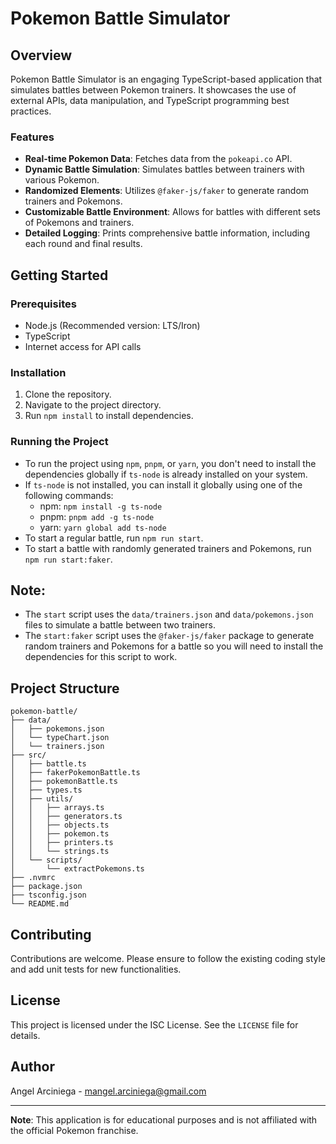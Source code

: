 
# Pokemon Battle Simulator

## Overview
Pokemon Battle Simulator is an engaging TypeScript-based application that simulates battles between Pokemon trainers. It showcases the use of external APIs, data manipulation, and TypeScript programming best practices.

### Features
- **Real-time Pokemon Data**: Fetches data from the `pokeapi.co` API.
- **Dynamic Battle Simulation**: Simulates battles between trainers with various Pokemon.
- **Randomized Elements**: Utilizes `@faker-js/faker` to generate random trainers and Pokemons.
- **Customizable Battle Environment**: Allows for battles with different sets of Pokemons and trainers.
- **Detailed Logging**: Prints comprehensive battle information, including each round and final results.

## Getting Started

### Prerequisites
- Node.js (Recommended version: LTS/Iron)
- TypeScript
- Internet access for API calls

### Installation
1. Clone the repository.
2. Navigate to the project directory.
3. Run `npm install` to install dependencies.

### Running the Project
- To run the project using `npm`, `pnpm`, or `yarn`, you don't need to install the dependencies globally if `ts-node` is already installed on your system. 
- If `ts-node` is not installed, you can install it globally using one of the following commands:
  - npm: `npm install -g ts-node`
  - pnpm: `pnpm add -g ts-node`
  - yarn: `yarn global add ts-node`
- To start a regular battle, run `npm run start`.
- To start a battle with randomly generated trainers and Pokemons, run `npm run start:faker`.

## Note:
- The `start` script uses the `data/trainers.json` and `data/pokemons.json` files to simulate a battle between two trainers.
- The `start:faker` script uses the `@faker-js/faker` package to generate random trainers and Pokemons for a battle so you will need to install the dependencies for this script to work.

## Project Structure

```
pokemon-battle/
├── data/
│   ├── pokemons.json
│   └── typeChart.json
│   └── trainers.json
├── src/
│   ├── battle.ts
│   ├── fakerPokemonBattle.ts
│   ├── pokemonBattle.ts
│   ├── types.ts
│   ├── utils/
│   │   ├── arrays.ts
│   │   ├── generators.ts
│   │   ├── objects.ts
│   │   ├── pokemon.ts
│   │   ├── printers.ts
│   │   └── strings.ts
│   └── scripts/
│       └── extractPokemons.ts
├── .nvmrc
├── package.json
├── tsconfig.json
└── README.md
```

## Contributing
Contributions are welcome. Please ensure to follow the existing coding style and add unit tests for new functionalities.

## License
This project is licensed under the ISC License. See the `LICENSE` file for details.

## Author
Angel Arciniega - mangel.arciniega@gmail.com

---

**Note**: This application is for educational purposes and is not affiliated with the official Pokemon franchise.
